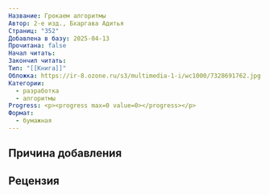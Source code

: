 ```yaml
---
Название: Грокаем алгоритмы
Автор: 2-е изд., Бхаргава Адитья
Страниц: "352"
Добавлена в базу: 2025-04-13
Прочитана: false
Начал читать: 
Закончил читать: 
Тип: "[[Книга]]"
Обложка: https://ir-8.ozone.ru/s3/multimedia-1-i/wc1000/7328691762.jpg
Категории:
  - разработка
  - алгоритмы
Progress: <p><progress max=0 value=0></progress></p>
Формат:
  - бумажная
---
```

## Причина добавления


## Рецензия

